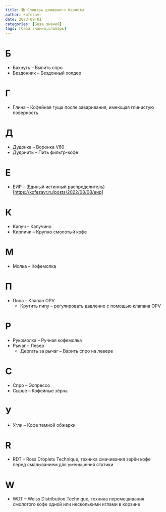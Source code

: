 ```yaml
---
title: 📚 Словарь домашнего баристы 
author: kofezavr
date: 2023-09-01
categories: [База знаний]
tags: [база знаний,словарь]
--- 
```


# Б
- Бахнуть – Выпить спро
- Бездонник – Бездонный холдер

# Г
- Глина – Кофейная гуща после заваривания, имеющая глинистую поверность

# Д
- Дудонка – Воронка V60
- Дудонить – Пить фильтр-кофе

# Е
- ЕИР – (Единый истинный распределитель)[https://kofezavr.ru/posts/2022/08/08/еир]

# К
- Капуч – Капучино
- Кирпичи – Крупно смолотый кофе

# М
- Молка – Кофемолка

# П
- Пипа – Клапан OPV
	- Крутить пипу – регулировать давление с помощью клапана OPV

# Р
- Рукомолка – Ручная кофемолка
- Рычаг – Левер
	- Дергать за рычаг – Варить спро на левере

# С
- Спро – Эспрессо
- Сырье – Кофейные зёрна

# У
- Угли – Кофе темной обжарки

# R
- RDT – Ross Droplets Technique, техника смачивания зерён кофе перед смалыванием для уменьшения статики

# W
- WDT – Weiss Distribution Technique, техника перемешивания смолотого кофе одной или несколькими иглами в корзине